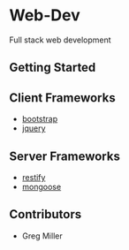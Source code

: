 Web-Dev
=======
Full stack web development

## Getting Started

## Client Frameworks
* [bootstrap](https://github.com/twbs/bootstrap)
* [jquery](https://github.com/jquery/jquery)

## Server Frameworks
* [restify](https://github.com/restify/node-restify)
* [mongoose](https://github.com/Automattic/mongoose)

## Contributors
* Greg Miller

